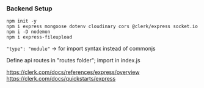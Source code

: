 ### Backend Setup
```
npm init -y
npm i express mongoose dotenv cloudinary cors @clerk/express socket.io
npm i -D nodemon
npm i express-fileupload
```
`"type": "module"` -> for import syntax instead of commonjs

Define api routes in "routes folder"; import in index.js

https://clerk.com/docs/references/express/overview
https://clerk.com/docs/quickstarts/express